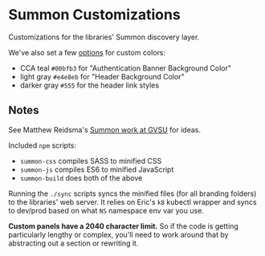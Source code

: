 # Summon Customizations

Customizations for the libraries' Summon discovery layer.

We've also set a few [options](https://customize.summon.serialssolutions.com/settings) for custom colors:

- CCA teal `#00bfb3` for "Authentication Banner Background Color"
- light gray `#e4e8eb` for "Header Background Color"
- darker gray `#555` for the header link styles

## Notes

See Matthew Reidsma's [Summon work at GVSU](https://github.com/gvsulib/Summon-2.0-Scripts) for ideas.

Included `npm` scripts:

- `summon-css` compiles SASS to minified CSS
- `summon-js` compiles ES6 to minified JavaScript
- `summon-build` does both of the above

Running the `./sync` scripts syncs the minified files (for all branding folders) to the libraries' web server. It relies on Eric's `k8` kubectl wrapper and syncs to dev/prod based on what `NS` namespace env var you use.

**Custom panels have a 2040 character limit.** So if the code is getting particularly lengthy or complex, you'll need to work around that by abstracting out a section or rewriting it.
